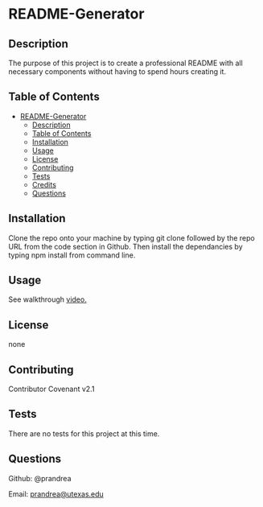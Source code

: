 # README-Generator
## Description
  The purpose of this project is to create a professional README with all necessary components without having to spend hours creating it.

  ## Table of Contents
  - [README-Generator](#${descriptor(title)})
    - [Description](#-description)
    - [Table of Contents](#-table-of-contents)
    - [Installation](#-installation)
    - [Usage](#-usage)
    - [License](#-license)
    - [Contributing](#-contributing)
    - [Tests](#-tests)
    - [Credits](#-credits)
    - [Questions](#-questions)

  ## Installation
  Clone the repo onto your machine by typing git clone followed by the repo URL from the code section in Github. Then install the dependancies by typing npm install from command line.

  ## Usage
  See walkthrough [video.](media/README-generator.mp4)

  ## License
   none

  ## Contributing
  Contributor Covenant v2.1

  ## Tests
  There are no tests for this project at this time.

  ## Questions
  Github: @prandrea
  
  Email: prandrea@utexas.edu
  
